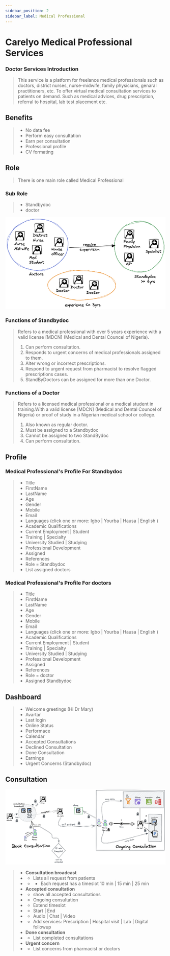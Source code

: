 ```yaml
---
sidebar_position: 2
sidebar_label: Medical Professional
---
```


# Carelyo Medical Professional Services

### Doctor Services Introduction
> This service is a platform for freelance medical professionals such as doctors, district nurses, nurse-midwife, family physicians, genaral practitioners, etc. To offer virtual medical consultation services to patients on demand. Such as medical advices, drug prescription, referral to hospital, lab test placement etc.


## Benefits
> * No data fee
> * Perform easy consultation 
> * Earn per consultation
> * Professional profile
> * CV formating

## Role
> There is one main role called Medical Professional

### Sub Role
> * Standbydoc
> * doctor
> 
![Doctor roles](../../../assets/images/docrole.png)


### Functions of Standbydoc
> Refers to a medical professional with over 5 years experience with a valid license [MDCN] (Medical and Dental Councel of Nigeria).
>
> 1. Can perform consultation.
> 2. Responds to urgent concerns of medical professionals assigned to them.
> 3. Alter wrong or incorrect prescriptions.
> 4. Respond to urgent request from pharmacist to resolve flagged prescriptions cases.
> 5. StandByDoctors can be assigned for more than one Doctor.

### Functions of a Doctor 
> Refers to a licensed medical professional or a medical student in training.With a valid license [MDCN] (Medical and Dental Councel of Nigeria) or proof of study in a Nigerian medical school or college.
> 
> 1. Also known as regular doctor.
> 2. Must be assigned to a Standbydoc
> 3. Cannot be assigned to two StandBydoc
> 4. Can perform consultation.

## Profile
### Medical Professional's Profile For Standbydoc
> - Title 
> - FirstName
> - LastName
> - Age
> - Gender
> - Mobile
> - Email
> - Languages (click one or more: Igbo | Yourba | Hausa | English )
> - Academic Qualifications
> - Current Employment | Student
> - Training | Specialty
> - University Studied | Studying
> - Professional Development
> - Assigned 
> - References
> - Role = Standbydoc
> - List assigned doctors

### Medical Professional's Profile For doctors
> - Title 
> - FirstName
> - LastName
> - Age
> - Gender
> - Mobile
> - Email
> - Languages (click one or more: Igbo | Yourba | Hausa | English )
> - Academic Qualifications
> - Current Employment | Student
> - Training | Specialty
> - University Studied | Studying
> - Professional Development
> - Assigned 
> - References
> - Role = doctor
> - Assigned Standbydoc

## Dashboard
> - Welcome greetings (Hi Dr Mary)
> - Avartar
> - Last login
> - Online Status
> - Performace
> - Calendar
> - Accepted Consultations
> - Declined Consultation
> - Done Consultation
> - Earnings
> - Urgent Concerns (Standbydoc)

## Consultation
![Book consultation](../../../assets/images/consbook.png)

> - **Consultation broadcast**
> - - Lists all request from patients
> - - - Each request has a timeslot 10 min | 15 min | 25 min
> - **Accepted consultation**
> - - show all accepted consultations
> - - Ongoing consultation
> - - Extend timeslot
> - - Start | End 
> - - Audio | Chat | Video
> - - Add services: Prescription | Hospital visit | Lab | Digital followup 
> - **Done consultation** 
> - - List completed consultations 
> - **Urgent concern**
> - - List concerns from pharmacist or doctors